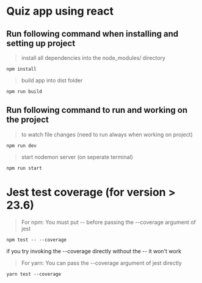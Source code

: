 # Quiz app using react

## Run following command when installing and setting up project

> install all dependencies into the node_modules/ directory

```
npm install
```

> build app into dist folder

```
npm run build
```

## Run following command to run and working on the project

> to watch file changes (need to run always when working on project)

```
npm run dev
```

> start nodemon server (on seperate terminal)

```
npm run start
```

# Jest test coverage (for version > 23.6)

> For npm:
> You must put -- before passing the --coverage argument of jest

```
npm test -- --coverage
```

if you try invoking the --coverage directly without the -- it won't work

> For yarn:
> You can pass the --coverage argument of jest directly

```
yarn test --coverage
```
